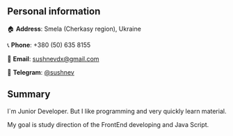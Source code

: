 ## Personal information

🏠 **Address**: Smеla (Cherkasy region), Ukraine
 
📞 **Phone**: +380 (50) 635 8155 

📧 **Email**: [sushnevdx@gmail.com](malito:sushnevdx@gmail.com "Send an email")

📑 **Telegram**: [@sushnev](https://t.me/sushnev "Write me a message in Telegram")

## Summary

I`m Junior Developer. But I like programming and very quickly learn material.

My goal is study direction of the FrontEnd developing and Java Script.